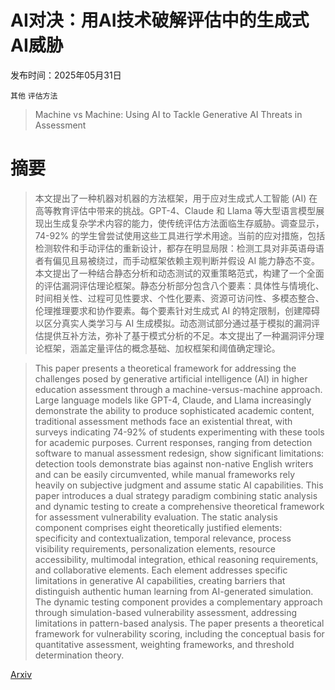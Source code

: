 # AI对决：用AI技术破解评估中的生成式AI威胁

发布时间：2025年05月31日

`其他` `评估方法`

> Machine vs Machine: Using AI to Tackle Generative AI Threats in Assessment

# 摘要

> 本文提出了一种机器对机器的方法框架，用于应对生成式人工智能 (AI) 在高等教育评估中带来的挑战。GPT-4、Claude 和 Llama 等大型语言模型展现出生成复杂学术内容的能力，使传统评估方法面临生存威胁。调查显示，74-92% 的学生曾尝试使用这些工具进行学术用途。当前的应对措施，包括检测软件和手动评估的重新设计，都存在明显局限：检测工具对非英语母语者有偏见且易被绕过，而手动框架依赖主观判断并假设 AI 能力静态不变。本文提出了一种结合静态分析和动态测试的双重策略范式，构建了一个全面的评估漏洞评估理论框架。静态分析部分包含八个要素：具体性与情境化、时间相关性、过程可见性要求、个性化要素、资源可访问性、多模态整合、伦理推理要求和协作要素。每个要素针对生成式 AI 的特定限制，创建障碍以区分真实人类学习与 AI 生成模拟。动态测试部分通过基于模拟的漏洞评估提供互补方法，弥补了基于模式分析的不足。本文提出了一种漏洞评分理论框架，涵盖定量评估的概念基础、加权框架和阈值确定理论。

> This paper presents a theoretical framework for addressing the challenges posed by generative artificial intelligence (AI) in higher education assessment through a machine-versus-machine approach. Large language models like GPT-4, Claude, and Llama increasingly demonstrate the ability to produce sophisticated academic content, traditional assessment methods face an existential threat, with surveys indicating 74-92% of students experimenting with these tools for academic purposes. Current responses, ranging from detection software to manual assessment redesign, show significant limitations: detection tools demonstrate bias against non-native English writers and can be easily circumvented, while manual frameworks rely heavily on subjective judgment and assume static AI capabilities. This paper introduces a dual strategy paradigm combining static analysis and dynamic testing to create a comprehensive theoretical framework for assessment vulnerability evaluation. The static analysis component comprises eight theoretically justified elements: specificity and contextualization, temporal relevance, process visibility requirements, personalization elements, resource accessibility, multimodal integration, ethical reasoning requirements, and collaborative elements. Each element addresses specific limitations in generative AI capabilities, creating barriers that distinguish authentic human learning from AI-generated simulation. The dynamic testing component provides a complementary approach through simulation-based vulnerability assessment, addressing limitations in pattern-based analysis. The paper presents a theoretical framework for vulnerability scoring, including the conceptual basis for quantitative assessment, weighting frameworks, and threshold determination theory.

[Arxiv](https://arxiv.org/abs/2506.02046)